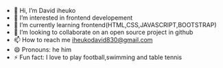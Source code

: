- 👋 Hi, I’m David iheuko
- 👀 I’m interested in frontend developement
- 🌱 I’m currently learning frontend(HTML,CSS,JAVASCRIPT,BOOTSTRAP)
- 💞️ I’m looking to collaborate on an open source project in github
- 📫 How to reach me iheukodavid830@gmail.com 
- 😄 Pronouns: he him
- ⚡ Fun fact: I love to play football,swimming and table tennis

<!---
dave360-web/dave360-web is a ✨ special ✨ repository because its `README.md` (this file) appears on your GitHub profile.
You can click the Preview link to take a look at your changes.
--->
